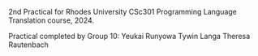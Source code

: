 2nd Practical for Rhodes University CSc301 Programming Language Translation course, 2024.

Practical completed by Group 10:
  Yeukai Runyowa
  Tywin Langa
  Theresa Rautenbach

